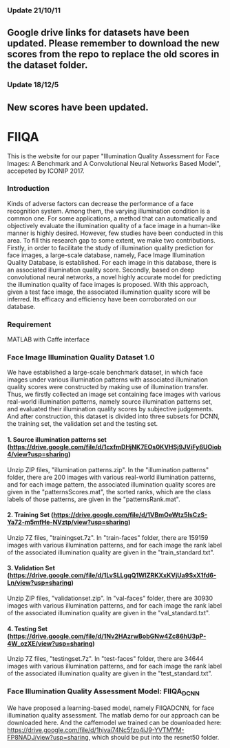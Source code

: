 ### Update 21/10/11
Google drive links for datasets have been updated. Please remember to download the new scores from the repo to replace the old scores in the dataset folder.
--------------------

### Update 18/12/5
New scores have been updated.
--------------------

# FIIQA
This is the website for our paper "Illumination Quality Assessment for Face Images: A Benchmark and A Convolutional Neural Networks Based Model", accepeted by ICONIP 2017.

### Introduction
Kinds of adverse factors can decrease the performance of a face recognition system. Among them, the varying illumination condition is a common one. For some applications, a method that can automatically and objectively evaluate the illumination quality of a face image in a human-like manner is highly desired. However, few studies have been conducted in this area. To fill this research gap to some extent, we make two contributions. Firstly, in order to facilitate the study of illumination quality prediction for face images, a large-scale database, namely, Face Image Illumination Quality Database, is established. For each image in this database, there is an associated illumination quality score. Secondly, based on deep convolutional neural networks, a novel highly accurate model for predicting the illumination quality of face images is proposed. With this approach, given a test face image, the associated illumination quality score will be inferred. Its efficacy and efficiency have been corroborated on our database.

### Requirement
MATLAB with Caffe interface

### Face Image Illumination Quality Dataset 1.0
We have established a large-scale benchmark dataset, in which face images under various illumination patterns with associated illumination quality scores were constructed by making use of illumination transfer. Thus, we firstly collected an image set containing face images with various real-world illumination patterns, namely source illumination patterns set, and evaluated their illumination quality scores by subjective judgements. And after construction, this dataset is divided into three subsets for DCNN, the training set, the validation set and the testing set.

#### 1. Source illumination patterns set (https://drive.google.com/file/d/1cxfmDHjNK7EOs0KVHSj9JViFy6UOiob4/view?usp=sharing)
Unzip ZIP files, "illumination patterns.zip". In the "illumination patterns" folder, there are 200 images with various real-world illumination patterns, and for each image pattern, the associated illumination quality scores are given in the "patternsScores.mat", the sorted ranks, which are the class labels of those patterns, are given in the "patternsRank.mat".

#### 2. Training Set (https://drive.google.com/file/d/1VBmOeWtz5lsCzS-Ya72-m5mfHe-NVztp/view?usp=sharing)
Unzip 7Z files, "trainingset.7z". In "train-faces" folder, there are 159159 images with various illumination patterns, and for each image the rank label of the associated illumination quality are given in the "train_standard.txt".

#### 3. Validation Set (https://drive.google.com/file/d/1LvSLLgqQ1WlZRKXxKVjUa9SxX1fd6-Ln/view?usp=sharing)
Unzip ZIP files, "validationset.zip". In "val-faces" folder, there are 30930 images with various illumination patterns, and for each image the rank label of the associated illumination quality are given in the "val_standard.txt".

#### 4. Testing Set (https://drive.google.com/file/d/1Nv2HAzrwBobGNw4Zc86hU3pP-4W_ozXE/view?usp=sharing)
Unzip 7Z files, "testingset.7z". In "test-faces" folder, there are 34644 images with various illumination patterns, and for each image the rank label of the associated illumination quality are given in the "test_standard.txt".

### Face Illumination Quality Assessment Model: FIIQA<sub>DCNN</sub>
We have proposed a learning-based model, namely FIIQADCNN, for face illumination quality assessment. The matlab demo for our approach can be downloaded here. 
And the caffemodel we trained can be downloaded here: https://drive.google.com/file/d/1hjvai74Nc5fzo4iJ9-YVTMYM-FP8NADJ/view?usp=sharing, which should be put into the resnet50 folder.
